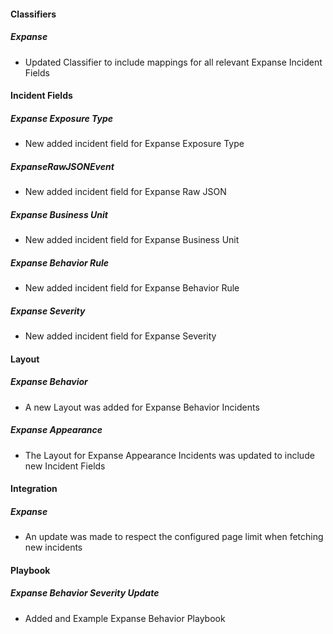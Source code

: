
#### Classifiers
##### Expanse
  - Updated Classifier to include mappings for all relevant Expanse Incident Fields

#### Incident Fields
##### Expanse Exposure Type
  - New added incident field for Expanse Exposure Type
##### ExpanseRawJSONEvent
  - New added incident field for Expanse Raw JSON
##### Expanse Business Unit
  - New added incident field for Expanse Business Unit
##### Expanse Behavior Rule
  - New added incident field for Expanse Behavior Rule
##### Expanse Severity
  - New added incident field for Expanse Severity

#### Layout
##### Expanse Behavior
  - A new Layout was added for Expanse Behavior Incidents

##### Expanse Appearance
  - The Layout for Expanse Appearance Incidents was updated to include new Incident Fields

#### Integration
##### Expanse
  - An update was made to respect the configured page limit when fetching new incidents

#### Playbook
##### Expanse Behavior Severity Update
  - Added and Example Expanse Behavior Playbook
